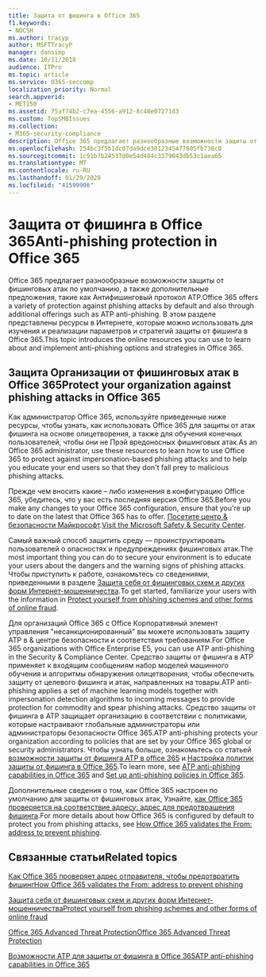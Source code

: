 ```yaml
---
title: Защита от фишинга в Office 365
f1.keywords:
- NOCSH
ms.author: tracyp
author: MSFTTracyP
manager: dansimp
ms.date: 10/11/2018
audience: ITPro
ms.topic: article
ms.service: O365-seccomp
localization_priority: Normal
search.appverid:
- MET150
ms.assetid: 75af74b2-c7ea-4556-a912-8c48e07271d3
ms.custom: TopSMBIssues
ms.collection:
- M365-security-compliance
description: Office 365 предлагает разнообразные возможности защиты от фишинговых атак по умолчанию, а также дополнительные предложения, такие как Антифишинговый протокол ATP. В этом разделе представлены ресурсы в Интернете, которые можно использовать для изучения и реализации параметров и стратегий защиты от фишинга в Office 365.
ms.openlocfilehash: 254bc3f5b1dc07da9dce3012345477605fb738c0
ms.sourcegitcommit: 1c91b7b24537d0e54d484c3379043db53c1aea65
ms.translationtype: MT
ms.contentlocale: ru-RU
ms.lasthandoff: 01/29/2020
ms.locfileid: "41599906"
---
```

# <a name="anti-phishing-protection-in-office-365"></a><span data-ttu-id="fa02a-104">Защита от фишинга в Office 365</span><span class="sxs-lookup"><span data-stu-id="fa02a-104">Anti-phishing protection in Office 365</span></span>

<span data-ttu-id="fa02a-105">Office 365 предлагает разнообразные возможности защиты от фишинговых атак по умолчанию, а также дополнительные предложения, такие как Антифишинговый протокол ATP.</span><span class="sxs-lookup"><span data-stu-id="fa02a-105">Office 365 offers a variety of protection against phishing attacks by default and also through additional offerings such as ATP anti-phishing.</span></span> <span data-ttu-id="fa02a-106">В этом разделе представлены ресурсы в Интернете, которые можно использовать для изучения и реализации параметров и стратегий защиты от фишинга в Office 365.</span><span class="sxs-lookup"><span data-stu-id="fa02a-106">This topic introduces the online resources you can use to learn about and implement anti-phishing options and strategies in Office 365.</span></span>

## <a name="protect-your-organization-against-phishing-attacks-in-office-365"></a><span data-ttu-id="fa02a-107">Защита Организации от фишинговых атак в Office 365</span><span class="sxs-lookup"><span data-stu-id="fa02a-107">Protect your organization against phishing attacks in Office 365</span></span>

<span data-ttu-id="fa02a-108">Как администратор Office 365, используйте приведенные ниже ресурсы, чтобы узнать, как использовать Office 365 для защиты от атак фишинга на основе олицетворения, а также для обучения конечных пользователей, чтобы они не Прэй вредоносных фишинговых атак.</span><span class="sxs-lookup"><span data-stu-id="fa02a-108">As an Office 365 administrator, use these resources to learn how to use Office 365 to protect against impersonation-based phishing attacks and to help you educate your end users so that they don't fall prey to malicious phishing attacks.</span></span>

<span data-ttu-id="fa02a-109">Прежде чем вносить какие – либо изменения в конфигурацию Office 365, убедитесь, что у вас есть последняя версия Office 365.</span><span class="sxs-lookup"><span data-stu-id="fa02a-109">Before you make any changes to your Office 365 configuration, ensure that you're up to date on the latest that Office 365 has to offer.</span></span> <span data-ttu-id="fa02a-110">[Посетите центр &amp; безопасности Майкрософт](https://www.microsoft.com/security/default.aspx).</span><span class="sxs-lookup"><span data-stu-id="fa02a-110">[Visit the Microsoft Safety &amp; Security Center](https://www.microsoft.com/security/default.aspx).</span></span>

<span data-ttu-id="fa02a-111">Самый важный способ защитить среду — проинструктировать пользователей о опасностях и предупреждениях фишинговых атак.</span><span class="sxs-lookup"><span data-stu-id="fa02a-111">The most important thing you can do to secure your environment is to educate your users about the dangers and the warning signs of phishing attacks.</span></span> <span data-ttu-id="fa02a-112">Чтобы приступить к работе, ознакомьтесь со сведениями, приведенными в разделе [Защита себя от фишинговых схем и других форм Интернет-мошенничества](https://support.office.com/article/f84750b4-2f2c-46c3-89f6-e65f7f8c3546).</span><span class="sxs-lookup"><span data-stu-id="fa02a-112">To get started, familiarize your users with the information in [Protect yourself from phishing schemes and other forms of online fraud](https://support.office.com/article/f84750b4-2f2c-46c3-89f6-e65f7f8c3546).</span></span>

<span data-ttu-id="fa02a-113">Для организаций Office 365 с Office Корпоративный элемент управления "несанкционированный" вы можете использовать защиту ATP в &amp; центре безопасности и соответствия требованиям.</span><span class="sxs-lookup"><span data-stu-id="fa02a-113">For Office 365 organizations with Office Enterprise E5, you can use ATP anti-phishing in the Security &amp; Compliance Center.</span></span> <span data-ttu-id="fa02a-114">Средство защиты от фишинга в ATP применяет к входящим сообщениям набор моделей машинного обучения и алгоритмы обнаружения олицетворения, чтобы обеспечить защиту от целевого фишинга и атак, направленных на товары.</span><span class="sxs-lookup"><span data-stu-id="fa02a-114">ATP anti-phishing applies a set of machine learning models together with impersonation detection algorithms to incoming messages to provide protection for commodity and spear phishing attacks.</span></span> <span data-ttu-id="fa02a-115">Средство защиты от фишинга в ATP защищает организацию в соответствии с политиками, которые настраивают глобальные администраторы или администраторы безопасности Office 365.</span><span class="sxs-lookup"><span data-stu-id="fa02a-115">ATP anti-phishing protects your organization according to policies that are set by your Office 365 global or security administrators.</span></span> <span data-ttu-id="fa02a-116">Чтобы узнать больше, ознакомьтесь со статьей [возможности защиты от фишинга ATP в office 365](atp-anti-phishing.md) и [Настройка политик защиты от фишинга в Office 365](set-up-anti-phishing-policies.md).</span><span class="sxs-lookup"><span data-stu-id="fa02a-116">To learn more, see [ATP anti-phishing capabilities in Office 365](atp-anti-phishing.md) and [Set up anti-phishing policies in Office 365](set-up-anti-phishing-policies.md).</span></span>

<span data-ttu-id="fa02a-117">Дополнительные сведения о том, как Office 365 настроен по умолчанию для защиты от фишинговых атак, Узнайте, [как Office 365 проверяется на соответствие адресу: адрес для предотвращения фишинга](how-office-365-validates-the-from-address.md).</span><span class="sxs-lookup"><span data-stu-id="fa02a-117">For more details about how Office 365 is configured by default to protect you from phishing attacks, see [How Office 365 validates the From: address to prevent phishing](how-office-365-validates-the-from-address.md).</span></span>

## <a name="related-topics"></a><span data-ttu-id="fa02a-118">Связанные статьи</span><span class="sxs-lookup"><span data-stu-id="fa02a-118">Related topics</span></span>

[<span data-ttu-id="fa02a-119">Как Office 365 проверяет адрес отправителя, чтобы предотвратить фишинг</span><span class="sxs-lookup"><span data-stu-id="fa02a-119">How Office 365 validates the From: address to prevent phishing</span></span>](how-office-365-validates-the-from-address.md)

[<span data-ttu-id="fa02a-120">Защита себя от фишинговых схем и других форм Интернет-мошенничества</span><span class="sxs-lookup"><span data-stu-id="fa02a-120">Protect yourself from phishing schemes and other forms of online fraud</span></span>](https://support.office.com/article/f84750b4-2f2c-46c3-89f6-e65f7f8c3546)

[<span data-ttu-id="fa02a-121">Office 365 Advanced Threat Protection</span><span class="sxs-lookup"><span data-stu-id="fa02a-121">Office 365 Advanced Threat Protection</span></span>](office-365-atp.md)

[<span data-ttu-id="fa02a-122">Возможности ATP для защиты от фишинга в Office 365</span><span class="sxs-lookup"><span data-stu-id="fa02a-122">ATP anti-phishing capabilities in Office 365</span></span>](atp-anti-phishing.md)

